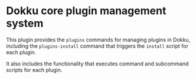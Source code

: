 # Dokku core plugin management system

This plugin provides the `plugins` commands for managing plugins in Dokku,
including the `plugins-install` command that triggers the `install` script for
each plugin.

It also includes the functionality that executes command and subcommand
scripts for each plugin.

